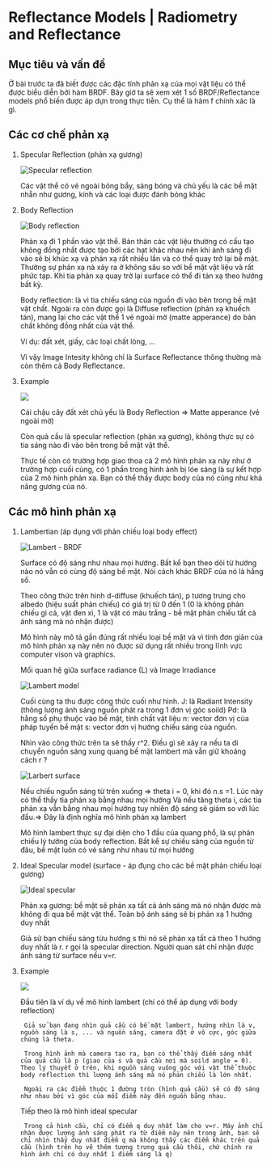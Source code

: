 # Reflectance Models | Radiometry and Reflectance
## Mục tiêu và vấn đề
Ở bài trước ta đã biết được các đặc tính phản xạ của mọi vật liệu có thể được biểu diễn bởi hàm BRDF. Bây giờ ta sẽ xem xét 1 số BRDF/Reflectance models phổ biến được áp dựn trong thực tiễn. Cụ thể là hàm f chính xác là gì.
## Các cơ chế phản xạ

1. Specular Reflection (phản xạ gương)

    ![Specular reflection](images/5.%20Specular%20Reflection.png)

    Các vật thể có vẻ ngoài bỏng bẩy, sáng bóng và chủ yếu là các bề mặt nhẵn như gương, kính và các loại được đánh bỏng khác

2. Body Reflection 

    ![Body reflection](images/5.%20Body%20Reflection.png)

    Phản xạ đi 1 phần vào vật thể. Bản thân các vật liệu thường có cấu tạo không đồng nhất được tạo bởi các hạt khác nhau nên khi ánh sáng đi vào sẽ bị khúc xạ và phản xạ rất nhiều lần và có thể quay trở lại bề mặt. Thường sự phản xạ nà xảy ra ở không sâu so với bề mặt vật liệu và rất phức tạp. Khi tia phản xạ quay trở lại surface có thể đi tán xạ theo hướng bất kỳ.

    Body reflection: là vì tia chiếu sáng của nguồn đi vào bên trong bề mặt vật chất. Ngoài ra còn được gọi là Diffuse reflection (phản xạ khuếch tán), mang lại cho các vật thể 1 vẻ ngoài mờ (matte apperance) do bản chất không đồng nhất của vật thể.

    Ví dụ: đất xét, giấy, các loại chất lỏng, ...

    Vì vậy Image Intesity không chỉ là Surface Reflectance thông thường mà còn thêm cả Body Reflectance.

3. Example

    ![](images/5.%20Example.png)

    Cái chậu cây đất xét chủ yếu là Body Reflection => Matte apperance (vẻ ngoài mờ)

    Còn quả cầu là specular reflection (phản xạ gương), không thực sự có tia sáng nào đi vào bên trong bề mặt vật thể.

    Thực tế còn có trường hợp giao thoa cả 2 mô hình phản xạ này như ở trường hợp cuối cùng, có 1 phần trong hình ảnh bị lóe sáng là sự kết hợp của 2 mô hình phản xạ. Bạn có thể thấy được body của nó cũng như khả năng gương của nó.

## Các mô hình phản xạ

1. Lambertian (áp dụng với phản chiếu loại body effect)

    ![Lambert - BRDF](images/5.%20Lamber%20-%20BRDF.png)

    Surface có độ sáng như nhau mọi hướng. Bất kể bạn theo dõi từ hướng nào nó vẫn có cùng độ sáng bề mặt. Nói cách khác BRDF của nó là hằng số.

    Theo công thức trên hình d-diffuse (khuếch tán), p tương trưng cho albedo (hiệu suất phản chiếu) có giá trị từ 0 đến 1 (0 là không phản chiếu gì cả, vật đen xì, 1 là vật có màu trắng - bề mặt phản chiếu tất cả ánh sáng mà nó nhận được)

    Mô hình này mô tả gần đúng rất nhiều loại bề mặt và vì tính đơn giản của mô hình phản xạ này nên nó được sử dụng rất nhiều trong lĩnh vực computer vison và graphics.

    Mối quan hệ giữa surface radiance (L) và Image Irradiance

    ![Lambert model](images/5.%20Lamber%20Model.png)

    Cuối cùng ta thu được công thức cuối như hình.
        J: là Radiant Intensity (thông lượng ánh sáng nguồn phát ra trong 1 đơn vị góc soild)
        Pd: là hằng số phụ thuộc vào bề mặt, tính chất vật liệu
        n: vector đơn vị của pháp tuyến bề mặt
        s: vector đơn vị hướng chiếu sáng của nguồn.

    Nhìn vào công thức trên ta sẽ thấy r^2. Điều gì sẽ xảy ra nếu ta di chuyển nguồn sáng xung quang bề mặt lambert mà vẫn giữ khoảng cách r ?
    
    ![Larbert surface](images/5.%20Lambert%20Surface.png)

    Nếu chiếu nguồn sáng từ trên xuống => theta i = 0, khi đó n.s =1. Lúc này có thể thấy tia phản xạ bằng nhau mọi hướng
    Và nếu tăng theta i, các tia phản xạ vẫn bằng nhau mọi hướng tuy nhiên độ sáng sẽ giảm so với lúc đầu.=> Đây là định nghĩa mô hình phản xạ lambert

    Mô hình lambert thực sự đại diện cho 1 đầu của quang phổ, là sự phản chiếu lý tưởng của body reflection. Bất kể sự chiếu sâng của nguồn từ đâu, bề mặt luôn có vẻ sáng như nhau từ mọi hướng

2. Ideal Specular model (surface - áp đụng cho các bề mặt phản chiếu loại gương)

    ![Ideal specular](images/5.%20Ideal%20Specular.png)

    Phản xạ gương: bề mặt sẽ phản xạ tất cả ánh sáng mà nó nhận được mà không đi qua bề mặt vật thể. Toàn bộ ánh sáng sẽ bị phản xạ 1 hướng duy nhất

    Giả sử bạn chiếu sáng từu hướng s thì nó sẽ phản xạ tất cả theo 1 hướng duy nhất là r. r gọi là specular direction. Người quan sát chỉ nhận được ánh sáng từ surface nếu v=r.

3. Example

    ![](images/5.%20Example%202.png)

    Đầu tiên là ví dụ về mô hình lambert (chí có thể áp dụng với body reflection)

        Giả sử bạn đang nhìn quả cầu có bề mặt lambert, hướng nhìn là v, nguồn sáng là s, ... và nguồn sáng, camera đặt ở vô cực, góc giữa chúng là theta.

        Trong hình ảnh mà camera tạo ra, bạn có thể thấy điểm sáng nhất của quả cầu là p (giao của s và quả cầu nơi mà soild angle = 0). Theo lý thuyết ở trên, khi nguồn sáng vuông góc với vật thể thuộc body reflection thì lượng ánh sáng mà nó phản chiếu là lớn nhất.

        Ngoài ra các điểm thuộc 1 đường tròn (hình quả cầu) sẽ có độ sáng như nhau bởi vì góc của mỗi điểm này đến nguồn bằng nhau.

    Tiếp theo là mô hình ideal specular

        Trong cả hình cầu, chỉ có điểm q duy nhất làm cho v=r. Máy ảnh chỉ nhận được lượng ánh sáng phát ra từ điểm này nên trong ảnh, bạn sẽ chỉ nhìn thấy duy nhất điểm q mà không thấy các điểm khác trên quả cầu (hình trên họ vẽ thêm tượng trưng quả cầu thôi, chứ chính ra hình ảnh chỉ có duy nhất 1 điểm sáng là q)
